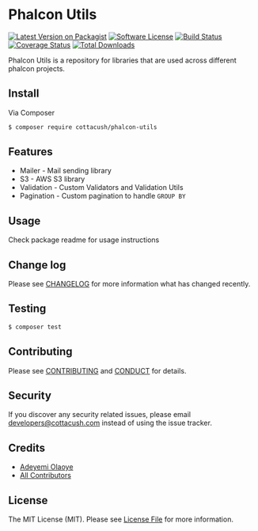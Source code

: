 # Phalcon Utils

[![Latest Version on Packagist][ico-version]][link-packagist]
[![Software License][ico-license]](LICENSE.md)
[![Build Status][ico-travis]][link-travis]
[![Coverage Status][ico-coveralls]][link-coveralls]
[![Total Downloads][ico-downloads]][link-downloads]

Phalcon Utils is a repository for libraries that are used across different phalcon projects.

## Install

Via Composer

``` bash
$ composer require cottacush/phalcon-utils
```

## Features

* Mailer - Mail sending library
* S3 - AWS S3 library
* Validation - Custom Validators and Validation Utils
* Pagination - Custom pagination to handle `GROUP BY`

## Usage

Check package readme for usage instructions

## Change log

Please see [CHANGELOG](CHANGELOG.md) for more information what has changed recently.

## Testing

``` bash
$ composer test
```

## Contributing

Please see [CONTRIBUTING](CONTRIBUTING.md) and [CONDUCT](CONDUCT.md) for details.

## Security

If you discover any security related issues, please email <developers@cottacush.com> instead of using the issue tracker.

## Credits

- [Adeyemi Olaoye][link-author]
- [All Contributors][link-contributors]

## License

The MIT License (MIT). Please see [License File](LICENSE.md) for more information.

[ico-version]: https://img.shields.io/packagist/v/cottacush/phalcon-utils.svg?style=flat-square
[ico-license]: https://img.shields.io/badge/license-MIT-brightgreen.svg?style=flat-square
[ico-travis]: https://img.shields.io/travis/cottacush/phalcon-utils/master.svg?style=flat-square
[ico-coveralls]: https://coveralls.io/repos/github/CottaCush/phalcon-utils/badge.svg?branch=master
[ico-scrutinizer]: https://img.shields.io/scrutinizer/coverage/g/cottacush/phalcon-utils.svg?style=flat-square
[ico-code-quality]: https://img.shields.io/scrutinizer/g/cottacush/phalcon-utils.svg?style=flat-square
[ico-downloads]: https://img.shields.io/packagist/dt/cottacush/phalcon-utils.svg?style=flat-square

[link-packagist]: https://packagist.org/packages/cottacush/phalcon-utils
[link-travis]: https://travis-ci.org/CottaCush/phalcon-utils
[link-coveralls]: https://coveralls.io/github/CottaCush/phalcon-utils?branch=master
[link-scrutinizer]: https://scrutinizer-ci.com/g/cottacush/phalcon-utils/code-structure
[link-code-quality]: https://scrutinizer-ci.com/g/cottacush/phalcon-utils
[link-downloads]: https://packagist.org/packages/cottacush/phalcon-utils
[link-author]: https://github.com/yemexx1
[link-contributors]: ../../contributors
